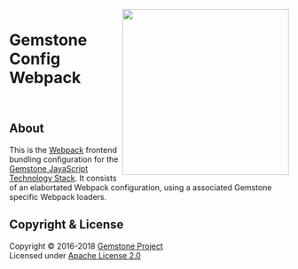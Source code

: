 
<img src="https://rawgit.com/gemstonejs/gemstone-artwork/master/gemstone-logo-white.svg" width="300" align="right" alt=""/>

Gemstone Config Webpack
=======================

<p/>
<img src="https://nodei.co/npm/gemstone-config-webpack.png?downloads=true&stars=true" alt=""/>
<p/>
<img src="https://david-dm.org/rse/gemstone-config-webpack.png" alt=""/>

About
-----

This is the [Webpack](http://webpack.js.org/) frontend bundling configuration for the
[Gemstone JavaScript Technology Stack](http://gemstonejs.com).
It consists of an elabortated Webpack configuration, using a associated Gemstone specific Webpack loaders.

Copyright &amp; License
-----------------------

Copyright &copy; 2016-2018 [Gemstone Project](http://gemstonejs.com)<br/>
Licensed under [Apache License 2.0](https://spdx.org/licenses/Apache-2.0)

